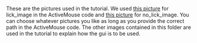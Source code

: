 These are the pictures used in the tutorial.
We used [this picture](https://github.com/Lilli-K2/ActiveMouse/blob/main/pictures/MausFreunde.png) for lick_image in the ActiveMouse code and [this picture](https://github.com/Lilli-K2/ActiveMouse/blob/main/pictures/warning2.png) for no_lick_image. You can choose whatever pictures you like as long as you provide the correct path in the ActiveMouse code.
The other images contained in this folder are used in the tutorial to explain how the gui is to be used.
